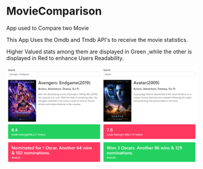 # MovieComparison
App used to Compare two Movie

This App Uses the Omdb and Tmdb API's to receive the movie statistics.

Higher Valued stats among them are displayed in Green ,while the other is  displayed in Red to enhance Users Readability. 


![Screenshot](app_pic.PNG)
